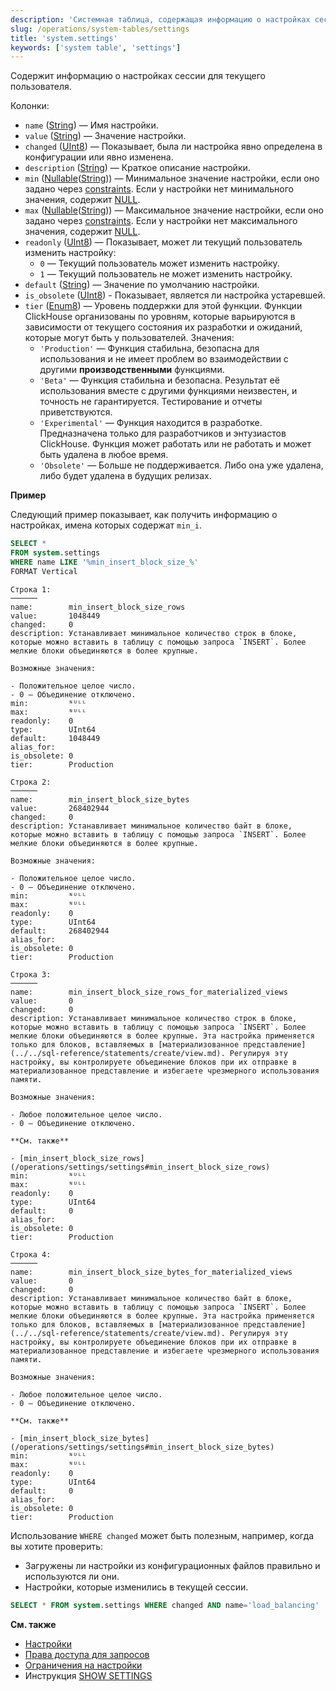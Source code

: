 ```yaml
---
description: 'Системная таблица, содержащая информацию о настройках сессии для текущего пользователя.'
slug: /operations/system-tables/settings
title: 'system.settings'
keywords: ['system table', 'settings']
---
```


Содержит информацию о настройках сессии для текущего пользователя.

Колонки:

- `name` ([String](../../sql-reference/data-types/string.md)) — Имя настройки.
- `value` ([String](../../sql-reference/data-types/string.md)) — Значение настройки.
- `changed` ([UInt8](/sql-reference/data-types/int-uint#integer-ranges)) — Показывает, была ли настройка явно определена в конфигурации или явно изменена.
- `description` ([String](../../sql-reference/data-types/string.md)) — Краткое описание настройки.
- `min` ([Nullable](../../sql-reference/data-types/nullable.md)([String](../../sql-reference/data-types/string.md))) — Минимальное значение настройки, если оно задано через [constraints](/operations/settings/constraints-on-settings). Если у настройки нет минимального значения, содержит [NULL](/operations/settings/formats#input_format_null_as_default).
- `max` ([Nullable](../../sql-reference/data-types/nullable.md)([String](../../sql-reference/data-types/string.md))) — Максимальное значение настройки, если оно задано через [constraints](/operations/settings/constraints-on-settings). Если у настройки нет максимального значения, содержит [NULL](/operations/settings/formats#input_format_null_as_default).
- `readonly` ([UInt8](/sql-reference/data-types/int-uint#integer-ranges)) — Показывает, может ли текущий пользователь изменить настройку:
    - `0` — Текущий пользователь может изменить настройку.
    - `1` — Текущий пользователь не может изменить настройку.
- `default` ([String](../../sql-reference/data-types/string.md)) — Значение по умолчанию настройки.
- `is_obsolete` ([UInt8](/sql-reference/data-types/int-uint#integer-ranges)) - Показывает, является ли настройка устаревшей.
- `tier` ([Enum8](../../sql-reference/data-types/enum.md)) — Уровень поддержки для этой функции. Функции ClickHouse организованы по уровням, которые варьируются в зависимости от текущего состояния их разработки и ожиданий, которые могут быть у пользователей. Значения:
    - `'Production'` — Функция стабильна, безопасна для использования и не имеет проблем во взаимодействии с другими **производственными** функциями.
    - `'Beta'` — Функция стабильна и безопасна. Результат её использования вместе с другими функциями неизвестен, и точность не гарантируется. Тестирование и отчеты приветствуются.
    - `'Experimental'` — Функция находится в разработке. Предназначена только для разработчиков и энтузиастов ClickHouse. Функция может работать или не работать и может быть удалена в любое время.
    - `'Obsolete'` — Больше не поддерживается. Либо она уже удалена, либо будет удалена в будущих релизах.

**Пример**

Следующий пример показывает, как получить информацию о настройках, имена которых содержат `min_i`.

``` sql
SELECT *
FROM system.settings
WHERE name LIKE '%min_insert_block_size_%'
FORMAT Vertical
```

``` text
Строка 1:
──────
name:        min_insert_block_size_rows
value:       1048449
changed:     0
description: Устанавливает минимальное количество строк в блоке, которые можно вставить в таблицу с помощью запроса `INSERT`. Более мелкие блоки объединяются в более крупные.

Возможные значения:

- Положительное целое число.
- 0 — Объединение отключено.
min:         ᴺᵁᴸᴸ
max:         ᴺᵁᴸᴸ
readonly:    0
type:        UInt64
default:     1048449
alias_for:   
is_obsolete: 0
tier:        Production

Строка 2:
──────
name:        min_insert_block_size_bytes
value:       268402944
changed:     0
description: Устанавливает минимальное количество байт в блоке, которые можно вставить в таблицу с помощью запроса `INSERT`. Более мелкие блоки объединяются в более крупные.

Возможные значения:

- Положительное целое число.
- 0 — Объединение отключено.
min:         ᴺᵁᴸᴸ
max:         ᴺᵁᴸᴸ
readonly:    0
type:        UInt64
default:     268402944
alias_for:   
is_obsolete: 0
tier:        Production

Строка 3:
──────
name:        min_insert_block_size_rows_for_materialized_views
value:       0
changed:     0
description: Устанавливает минимальное количество строк в блоке, которые можно вставить в таблицу с помощью запроса `INSERT`. Более мелкие блоки объединяются в более крупные. Эта настройка применяется только для блоков, вставляемых в [материализованное представление](../../sql-reference/statements/create/view.md). Регулируя эту настройку, вы контролируете объединение блоков при их отправке в материализованное представление и избегаете чрезмерного использования памяти.

Возможные значения:

- Любое положительное целое число.
- 0 — Объединение отключено.

**См. также**

- [min_insert_block_size_rows](/operations/settings/settings#min_insert_block_size_rows)
min:         ᴺᵁᴸᴸ
max:         ᴺᵁᴸᴸ
readonly:    0
type:        UInt64
default:     0
alias_for:   
is_obsolete: 0
tier:        Production

Строка 4:
──────
name:        min_insert_block_size_bytes_for_materialized_views
value:       0
changed:     0
description: Устанавливает минимальное количество байт в блоке, которые можно вставить в таблицу с помощью запроса `INSERT`. Более мелкие блоки объединяются в более крупные. Эта настройка применяется только для блоков, вставляемых в [материализованное представление](../../sql-reference/statements/create/view.md). Регулируя эту настройку, вы контролируете объединение блоков при их отправке в материализованное представление и избегаете чрезмерного использования памяти.

Возможные значения:

- Любое положительное целое число.
- 0 — Объединение отключено.

**См. также**

- [min_insert_block_size_bytes](/operations/settings/settings#min_insert_block_size_bytes)
min:         ᴺᵁᴸᴸ
max:         ᴺᵁᴸᴸ
readonly:    0
type:        UInt64
default:     0
alias_for:   
is_obsolete: 0
tier:        Production
 ```

Использование `WHERE changed` может быть полезным, например, когда вы хотите проверить:

- Загружены ли настройки из конфигурационных файлов правильно и используются ли они.
- Настройки, которые изменились в текущей сессии.

<!-- -->

``` sql
SELECT * FROM system.settings WHERE changed AND name='load_balancing'
```

**См. также**

- [Настройки](/operations/system-tables/overview#system-tables-introduction)
- [Права доступа для запросов](/operations/settings/permissions-for-queries)
- [Ограничения на настройки](../../operations/settings/constraints-on-settings.md)
- Инструкция [SHOW SETTINGS](../../sql-reference/statements/show.md#show-settings)
